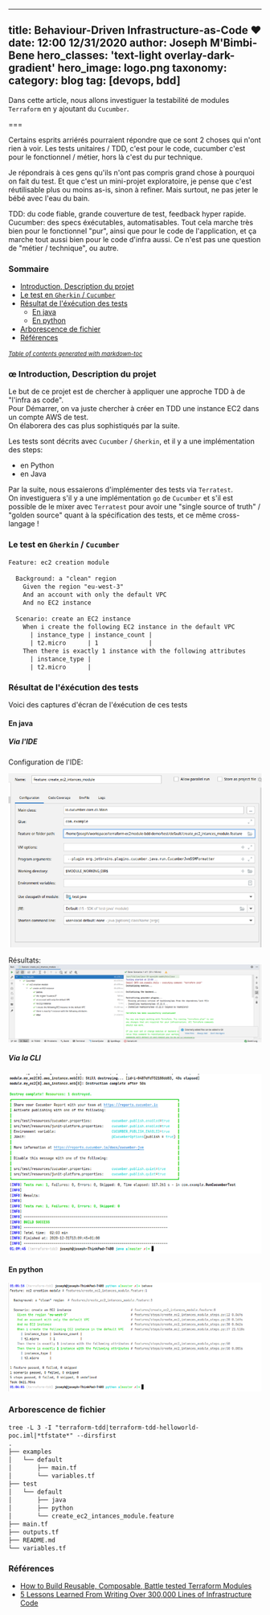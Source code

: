
---
title: Behaviour-Driven Infrastructure-as-Code &#x2764;
date: 12:00 12/31/2020
author: Joseph M'Bimbi-Bene
hero_classes: 'text-light overlay-dark-gradient'
hero_image: logo.png
taxonomy:
category: blog
tag: [devops, bdd]
---

Dans cette article, nous allons investiguer la testabilité de modules `Terraform` en y ajoutant du `Cucumber`.

===

Certains esprits arriérés pourraient répondre que ce sont 2 choses qui n'ont rien à voir.
Les tests unitaires / TDD, c'est pour le code, cucumber c'est pour le fonctionnel / métier, hors là c'est du pur technique.

Je répondrais à ces gens qu'ils n'ont pas compris grand chose à pourquoi on fait du test. 
Et que c'est un mini-projet exploratoire, je pense que c'est réutilisable plus ou moins as-is, sinon à refiner. 
Mais surtout, ne pas jeter le bébé avec l'eau du bain.

TDD: du code fiable, grande couverture de test, feedback hyper rapide. 
Cucumber: des specs éxécutables, automatisables. 
Tout cela marche très bien pour le fonctionnel "pur", ainsi que pour le code de l'application, et ça marche tout aussi bien pour le code d'infra aussi.
Ce n'est pas une question de "métier / technique", ou autre.

### Sommaire

- [Introduction, Description du projet](#introduction-description-du-projet)
- [Le test en `Gherkin` / `Cucumber`](#le-test-en-gherkin-cucumber)
- [Résultat de l'éxécution des tests](#résultat-de-l-éxécution-des-tests)
  * [En java](#en-java)
  * [En python](#en-python)
- [Arborescence de fichier](#arborescence-de-fichier)
- [Références](#références)

<small><i><a href='http://ecotrust-canada.github.io/markdown-toc/'>Table of contents generated with markdown-toc</a></i></small>


###  <a name="introduction-description-du-projet"></a>œ Introduction, Description du projet

Le but de ce projet est de chercher à appliquer une approche TDD à de "l'infra as code". \
Pour Démarrer, on va juste chercher à créer en TDD une instance EC2 dans un compte AWS de test. \
On élaborera des cas plus sophistiqués par la suite.

Les tests sont décrits avec `Cucumber` / `Gherkin`, et il y a une implémentation des steps:
- en Python
- en Java

Par la suite, nous essaierons d'implémenter des tests via `Terratest`. \
On investiguera s'il y a une implémentation `go` de `Cucumber` et s'il est possible de le mixer avec `Terratest`
pour avoir une "single source of truth" / "golden source" quant à la spécification des tests, et ce même cross-langage !

### <a name="le-test-en-gherkin-cucumber"></a> Le test en `Gherkin` / `Cucumber`

```gherkin
Feature: ec2 creation module

  Background: a "clean" region
    Given the region "eu-west-3"
    And an account with only the default VPC
    And no EC2 instance

  Scenario: create an EC2 instance
    When i create the following EC2 instance in the default VPC
      | instance_type | instance_count |
      | t2.micro      | 1              |
    Then there is exactly 1 instance with the following attributes
      | instance_type |
      | t2.micro      |
```

### Résultat de l'éxécution des tests
Voici des captures d'écran de l'éxécution de ces tests

#### En java
##### Via l'IDE

Configuration de l'IDE:

![](java_ide_config.png)

Résultats:
![](java_ide_results.png)

##### Via la CLI

![](java_cli_results.png)

#### En python

![](python_cli_results.png)

### Arborescence de fichier

```shell
tree -L 3 -I "terraform-tdd|terraform-tdd-helloworld-poc.iml|*tfstate*" --dirsfirst
.
├── examples
│   └── default
│       ├── main.tf
│       └── variables.tf
├── test
│   └── default
│       ├── java
│       ├── python
│       └── create_ec2_intances_module.feature
├── main.tf
├── outputs.tf
├── README.md
└── variables.tf

```

### Références

- [How to Build Reusable, Composable, Battle tested Terraform Modules](https://www.youtube.com/watch?v=LVgP63BkhKQ)
- [5 Lessons Learned From Writing Over 300,000 Lines of Infrastructure Code](https://www.youtube.com/watch?v=RTEgE2lcyk4)